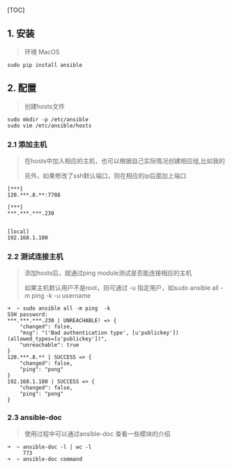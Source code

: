 [TOC]

## 1. 安装

> 环境 MacOS

```
sudo pip install ansible
```

## 2. 配置

> 创建hosts文件

```
sudo mkdir -p /etc/ansible
sudo vim /etc/ansible/hosts
```



### 2.1 添加主机

> 在hosts中加入相应的主机，也可以根据自己实际情况创建相应组,比如我的
>
> 另外，如果修改了ssh默认端口，则在相应的ip后面加上端口

```
[***]
120.***.8.**:7788

[***]
***.***.***.230


[local]
192.168.1.180
```



### 2.2 测试连接主机

> 添加hosts后，就通过ping module测试是否能连接相应的主机
>
> 如果主机默认用户不是root，则可通过 -u 指定用户，如sudo ansible all -m ping  -k -u username

```
➜  ~ sudo ansible all -m ping  -k
SSH password:
***.***.***.230 | UNREACHABLE! => {
    "changed": false,
    "msg": "('Bad authentication type', [u'publickey']) (allowed_types=[u'publickey'])",
    "unreachable": true
}
120.***.8.** | SUCCESS => {
    "changed": false,
    "ping": "pong"
}
192.168.1.180 | SUCCESS => {
    "changed": false,
    "ping": "pong"
}
```



### 2.3 ansible-doc

> 使用过程中可以通过ansible-doc 查看一些模块的介绍

```
➜  ~ ansible-doc -l | wc -l
     773
➜  ~ ansible-doc command
```





